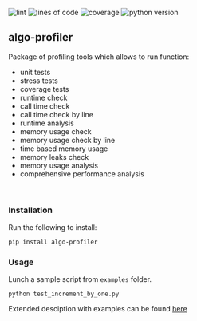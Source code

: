 ![lint](https://raw.githubusercontent.com/gist/Michael-Wisniewski/3f54787a495dfd8a05072c1eb12f9da3/raw/lint.svg)
![lines of code](https://img.shields.io/endpoint?url=https://raw.githubusercontent.com/gist/Michael-Wisniewski/3f54787a495dfd8a05072c1eb12f9da3/raw/lines_of_code.json)
![coverage](https://raw.githubusercontent.com/gist/Michael-Wisniewski/3f54787a495dfd8a05072c1eb12f9da3/raw/coverage.svg)
![python version](https://raw.githubusercontent.com/gist/Michael-Wisniewski/3f54787a495dfd8a05072c1eb12f9da3/raw/python_version.svg)

## algo-profiler

Package of profiling tools which allows to run function:
* unit tests
* stress tests
* coverage tests
* runtime check
* call time check
* call time check by line
* runtime analysis
* memory usage check
* memory usage check by line
* time based memory usage
* memory leaks check
* memory usage analysis
* comprehensive performance analysis 

</br>

### Installation

Run the following to install:
```shell
pip install algo-profiler
```

### Usage
Lunch a sample script from `examples` folder.
```shell
python test_increment_by_one.py 
```
Extended desciption with examples can be found [here](https://aroundpython.com/2021/06/13/tool-for-writing-algorithms/)
